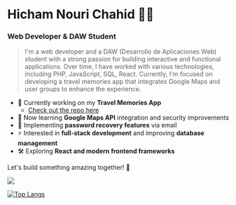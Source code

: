 #  Hicham Nouri Chahid 👋😁  
### Web Developer & DAW Student  

> I'm a web developer and a DAW (Desarrollo de Aplicaciones Web) student with a strong passion for building interactive and functional applications. Over time, I have worked with various technologies, including PHP, JavaScript, SQL, React. Currently, I'm focused on developing a travel memories app that integrates Google Maps and user groups to enhance the experience.

- 🔭 Currently working on my **Travel Memories App**  
  - [Check out the repo here](#) 
- 🌱 Now learning **Google Maps API** integration and security improvements  
- 🔐 Implementing **password recovery features** via email  
- ⚡ Interested in **full-stack development** and improving **database management**  
- 🛠 Exploring **React and modern frontend frameworks**  

Let's build something amazing together! 🚀

<p>
<img src="https://skillicons.dev/icons?i=html,css,tailwind,bootstrap,js,php,mysql,git,github,vscode,react,symfony,supabase"/>
</p>

[![Top
Langs](https://github-readme-stats.vercel.app/api/top-langs/?username=nouriHicham174&layout=compact&theme=tokyonight)](https://github.com/nouriHicham174)

